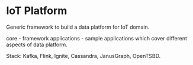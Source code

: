 # IoT Platform

Generic framework to build a data platform for IoT domain.

core - framework
applications - sample applications which cover different aspects of data platform.

Stack: Kafka, Flink, Ignite, Cassandra, JanusGraph, OpenTSBD.
